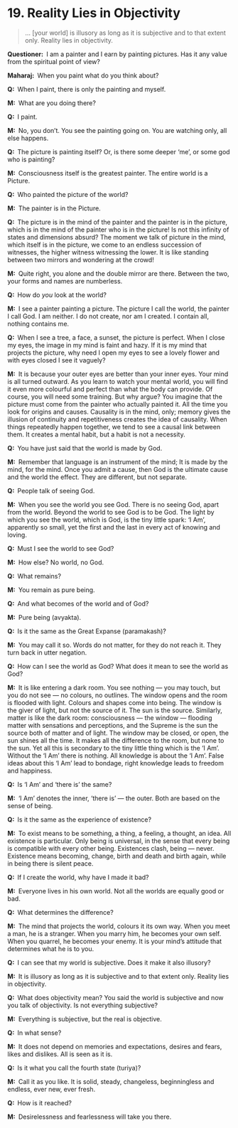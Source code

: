 # 19. Reality Lies in Objectivity

>… [your world] is illusory as long as it is subjective and to that extent only. Reality lies in objectivity.

**Questioner:**&ensp;I am a painter and I earn by painting pictures. Has it any value from the spiritual point of view?

**Maharaj:**&ensp;When you paint what do you think about?

**Q:**&ensp;When I paint, there is only the painting and myself.

**M:**&ensp;What are you doing there?

**Q:**&ensp;I paint.

**M:**&ensp;No, you don’t. You see the painting going on. You are watching only, all else happens.

**Q:**&ensp;The picture is painting itself? Or, is there some deeper ‘me’, or some god who is painting?

**M:**&ensp;Consciousness itself is the greatest painter. The entire world is a Picture.

**Q:**&ensp;Who painted the picture of the world?

**M:**&ensp;The painter is in the Picture.

**Q:**&ensp;The picture is in the mind of the painter and the painter is in the picture, which is in the mind of the painter who is in the picture! Is not this infinity of states and dimensions absurd? The moment we talk of picture in the mind, which itself is in the picture, we come to an endless succession of witnesses, the higher witness witnessing the lower. It is like standing between two mirrors and wondering at the crowd!

**M:**&ensp;Quite right, you alone and the double mirror are there. Between the two, your forms and names are numberless.

**Q:**&ensp;How do *you* look at the world?

**M:**&ensp;I see a painter painting a picture. The picture I call the world, the painter I call God. I am neither. I do not create, nor am I created. I contain all, nothing contains me.

**Q:**&ensp;When I see a tree, a face, a sunset, the picture is perfect. When I close my eyes, the image in my mind is faint and hazy. If it is my mind that projects the picture, why need I open my eyes to see a lovely flower and with eyes closed I see it vaguely?

**M:**&ensp;It is because your outer eyes are better than your inner eyes. Your mind is all turned outward. As you learn to watch your mental world, you will find it even more colourful and perfect than what the body can provide. Of course, you will need some training. But why argue? You imagine that the picture must come from the painter who actually painted it. All the time you look for origins and causes. Causality is in the mind, only; memory gives the illusion of continuity and repetitiveness creates the idea of causality. When things repeatedly happen together, we tend to see a causal link between them. It creates a mental habit, but a habit is not a necessity.

**Q:**&ensp;You have just said that the world is made by God.

**M:**&ensp;Remember that language is an instrument of the mind; It is made by the mind, for the mind. Once you admit a cause, then God is the ultimate cause and the world the effect. They are different, but not separate.

**Q:**&ensp;People talk of seeing God.

**M:**&ensp;When you see the world you see God. There is no seeing God, apart from the world. Beyond the world to see God is to be God. The light by which you see the world, which is God, is the tiny little spark: ‘I Am’, apparently so small, yet the first and the last in every act of knowing and loving.

**Q:**&ensp;Must I see the world to see God?

**M:**&ensp;How else? No world, no God.

**Q:**&ensp;What remains?

**M:**&ensp;You remain as pure being.

**Q:**&ensp;And what becomes of the world and of God?

**M:**&ensp;Pure being (<span data-tippy-content="Unmanifest. Opposite is <em>vyakta</em>">avyakta</span>).

**Q:**&ensp;Is it the same as the Great Expanse (<span data-tippy-content="The great expanse, the timeless and spaceless reality; the Absolute being.">paramakash</span>)?

**M:**&ensp;You may call it so. Words do not matter, for they do not reach it. They turn back in utter negation.

**Q:**&ensp;How can I see the world as God? What does it mean to see the world as God?

**M:**&ensp;It is like entering a dark room. You see nothing — you may touch, but you do not see — no colours, no outlines. The window opens and the room is flooded with light. Colours and shapes come into being. The window is the giver of light, but not the source of it. The sun is the source. Similarly, matter is like the dark room: consciousness — the window — flooding matter with sensations and perceptions, and the Supreme is the sun the source both of matter and of light. The window may be closed, or open, the sun shines all the time. It makes all the difference to the room, but none to the sun. Yet all this is secondary to the tiny little thing which is the ‘I Am’. Without the ‘I Am’ there is nothing. All knowledge is about the ‘I Am’. False ideas about this ‘I Am’ lead to bondage, right knowledge leads to freedom and happiness.

**Q:**&ensp;Is ‘I Am’ and ‘there is’ the same?

**M:**&ensp;‘I Am’ denotes the inner, ‘there is’ — the outer. Both are based on the sense of being.

**Q:**&ensp;Is it the same as the experience of existence?

**M:**&ensp;To exist means to be something, a thing, a feeling, a thought, an idea. All existence is particular. Only being is universal, in the sense that every being is compatible with every other being. Existences clash, being — never. Existence means becoming, change, birth and death and birth again, while in being there is silent peace.

**Q:**&ensp;If I create the world, why have I made it bad?

**M:**&ensp;Everyone lives in his own world. Not all the worlds are equally good or bad.

**Q:**&ensp;What determines the difference?

**M:**&ensp;The mind that projects the world, colours it its own way. When you meet a man, he is a stranger. When you marry him, he becomes your own self. When you quarrel, he becomes your enemy. It is your mind’s attitude that determines what he is to you.

**Q:**&ensp;I can see that my world is subjective. Does it make it also illusory?

**M:**&ensp;It is illusory as long as it is subjective and to that extent only. Reality lies in objectivity.

**Q:**&ensp;What does objectivity mean? You said the world is subjective and now you talk of objectivity. Is not everything subjective?

**M:**&ensp;Everything is subjective, but the real is objective.

**Q:**&ensp;In what sense?

**M:**&ensp;It does not depend on memories and expectations, desires and fears, likes and dislikes. All is seen as it is.

**Q:**&ensp;Is it what you call the fourth state (<span data-tippy-content="The superconscious state of <em>samadhi</em>, (<em>turiya</em>, fourth), the fourth state of soul in which it becomes one with <em>Brahman</em>, the highest awareness.">turiya</span>)?

**M:**&ensp;Call it as you like. It is solid, steady, changeless, beginningless and endless, ever new, ever fresh.

**Q:**&ensp;How is it reached?

**M:**&ensp;Desirelessness and fearlessness will take you there.

<script>
export default {
  props: ["slot-key"],
  mounted () {
    tippy("[data-tippy-content]", {allowHTML: true});
  }
}
</script>